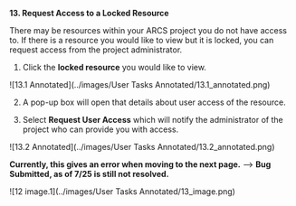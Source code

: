 **13. Request Access to a Locked Resource**

There may be resources within your ARCS project you do not have access to. If there is a resource you would like to view but it is locked, you can request access from the project administrator.

1. Click the **locked resource** you would like to view.

![13.1 Annotated](../images/User Tasks Annotated/13.1_annotated.png)

2. A pop-up box will open that details about user access of the resource.

3. Select **Request User Access** which will notify the administrator of the project who can provide you with access.

![13.2 Annotated](../images/User Tasks Annotated/13.2_annotated.png)

**Currently, this gives an error when moving to the next page.** --> **Bug Submitted, as of 7/25 is still not resolved.**

![12 image.1](../images/User Tasks Annotated/13_image.png)
